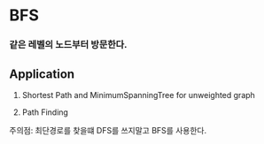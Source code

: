 # BFS

### 같은 레벨의 노드부터 방문한다.


## Application


1. Shortest Path and MinimumSpanningTree for unweighted graph

2. Path Finding

주의점: 최단경로를 찾을떄 DFS를 쓰지말고 BFS를 사용한다.
